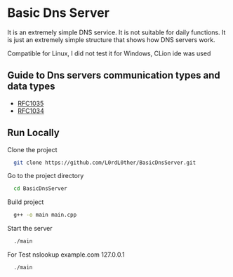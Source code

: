 
# Basic Dns Server

It is an extremely simple DNS service. It is not suitable for daily functions. It is just an extremely simple structure that shows how DNS servers work.

Compatible for Linux, I did not test it for Windows, CLion ide was used
## Guide to Dns servers communication types and data types


- [RFC1035](https://datatracker.ietf.org/doc/html/rfc1035)
- [RFC1034](https://datatracker.ietf.org/doc/html/rfc1034)

## Run Locally

Clone the project

```bash
  git clone https://github.com/L0rdL0ther/BasicDnsServer.git
```

Go to the project directory

```bash
  cd BasicDnsServer
```

Build project

```bash
  g++ -o main main.cpp  
```

Start the server

```bash
  ./main
```

For Test nslookup example.com 127.0.0.1

```bash
  ./main
```

